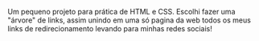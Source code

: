 Um pequeno projeto para prática de HTML e CSS. Escolhi fazer uma "árvore" de links,
assim unindo em uma só pagina da web todos os meus links de redirecionamento
levando para minhas redes sociais!
